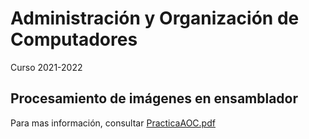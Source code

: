 # Administración y Organización de Computadores

Curso 2021-2022

## Procesamiento de imágenes en ensamblador

Para mas información, consultar [PracticaAOC.pdf](documentacion/practicaAOC.pdf)
